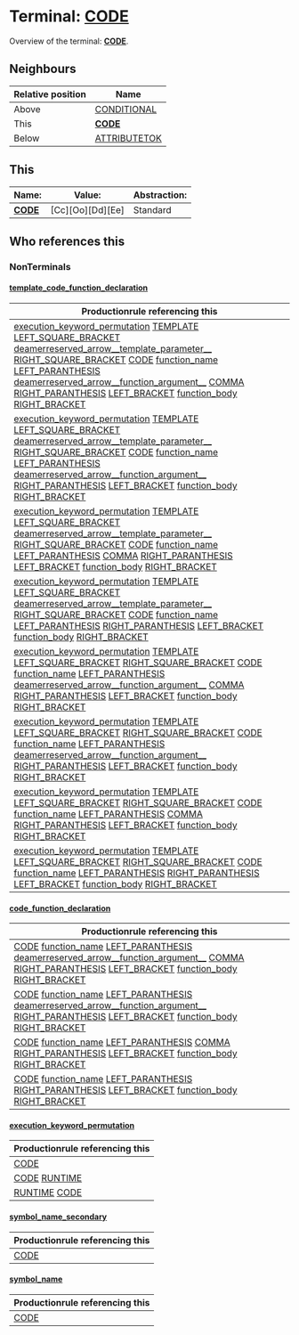 # Terminal: **[CODE](./CODE.md)**

Overview of the terminal: **[CODE](./CODE.md)**.



## **Neighbours**

| Relative position | Name                                          |
| ----------------- | --------------------------------------------- |
| Above             | [CONDITIONAL](./CONDITIONAL.md) |
| This              | **[CODE](./CODE.md)** |
| Below             | [ATTRIBUTETOK](./ATTRIBUTETOK.md) |



## **This**

| Name:                                       | Value:          | Abstraction:    |
| ------------------------------------------- | --------------- | --------------- |
| **[CODE](./CODE.md)** | [Cc][Oo][Dd][Ee] | Standard |



## **Who references this**

### NonTerminals


#### [template_code_function_declaration](./../Grammar/template_code_function_declaration.md)

| Productionrule referencing this                      |
| ---------------------------------------------------- |
| [execution_keyword_permutation](./../Grammar/execution_keyword_permutation.md) [TEMPLATE](./TEMPLATE.md) [LEFT_SQUARE_BRACKET](./LEFT_SQUARE_BRACKET.md) [deamerreserved_arrow__template_parameter__](./../Grammar/deamerreserved_arrow__template_parameter__.md) [RIGHT_SQUARE_BRACKET](./RIGHT_SQUARE_BRACKET.md) [CODE](./CODE.md) [function_name](./../Grammar/function_name.md) [LEFT_PARANTHESIS](./LEFT_PARANTHESIS.md) [deamerreserved_arrow__function_argument__](./../Grammar/deamerreserved_arrow__function_argument__.md) [COMMA](./COMMA.md) [RIGHT_PARANTHESIS](./RIGHT_PARANTHESIS.md) [LEFT_BRACKET](./LEFT_BRACKET.md) [function_body](./../Grammar/function_body.md) [RIGHT_BRACKET](./RIGHT_BRACKET.md)  |
| [execution_keyword_permutation](./../Grammar/execution_keyword_permutation.md) [TEMPLATE](./TEMPLATE.md) [LEFT_SQUARE_BRACKET](./LEFT_SQUARE_BRACKET.md) [deamerreserved_arrow__template_parameter__](./../Grammar/deamerreserved_arrow__template_parameter__.md) [RIGHT_SQUARE_BRACKET](./RIGHT_SQUARE_BRACKET.md) [CODE](./CODE.md) [function_name](./../Grammar/function_name.md) [LEFT_PARANTHESIS](./LEFT_PARANTHESIS.md) [deamerreserved_arrow__function_argument__](./../Grammar/deamerreserved_arrow__function_argument__.md) [RIGHT_PARANTHESIS](./RIGHT_PARANTHESIS.md) [LEFT_BRACKET](./LEFT_BRACKET.md) [function_body](./../Grammar/function_body.md) [RIGHT_BRACKET](./RIGHT_BRACKET.md)  |
| [execution_keyword_permutation](./../Grammar/execution_keyword_permutation.md) [TEMPLATE](./TEMPLATE.md) [LEFT_SQUARE_BRACKET](./LEFT_SQUARE_BRACKET.md) [deamerreserved_arrow__template_parameter__](./../Grammar/deamerreserved_arrow__template_parameter__.md) [RIGHT_SQUARE_BRACKET](./RIGHT_SQUARE_BRACKET.md) [CODE](./CODE.md) [function_name](./../Grammar/function_name.md) [LEFT_PARANTHESIS](./LEFT_PARANTHESIS.md) [COMMA](./COMMA.md) [RIGHT_PARANTHESIS](./RIGHT_PARANTHESIS.md) [LEFT_BRACKET](./LEFT_BRACKET.md) [function_body](./../Grammar/function_body.md) [RIGHT_BRACKET](./RIGHT_BRACKET.md)  |
| [execution_keyword_permutation](./../Grammar/execution_keyword_permutation.md) [TEMPLATE](./TEMPLATE.md) [LEFT_SQUARE_BRACKET](./LEFT_SQUARE_BRACKET.md) [deamerreserved_arrow__template_parameter__](./../Grammar/deamerreserved_arrow__template_parameter__.md) [RIGHT_SQUARE_BRACKET](./RIGHT_SQUARE_BRACKET.md) [CODE](./CODE.md) [function_name](./../Grammar/function_name.md) [LEFT_PARANTHESIS](./LEFT_PARANTHESIS.md) [RIGHT_PARANTHESIS](./RIGHT_PARANTHESIS.md) [LEFT_BRACKET](./LEFT_BRACKET.md) [function_body](./../Grammar/function_body.md) [RIGHT_BRACKET](./RIGHT_BRACKET.md)  |
| [execution_keyword_permutation](./../Grammar/execution_keyword_permutation.md) [TEMPLATE](./TEMPLATE.md) [LEFT_SQUARE_BRACKET](./LEFT_SQUARE_BRACKET.md) [RIGHT_SQUARE_BRACKET](./RIGHT_SQUARE_BRACKET.md) [CODE](./CODE.md) [function_name](./../Grammar/function_name.md) [LEFT_PARANTHESIS](./LEFT_PARANTHESIS.md) [deamerreserved_arrow__function_argument__](./../Grammar/deamerreserved_arrow__function_argument__.md) [COMMA](./COMMA.md) [RIGHT_PARANTHESIS](./RIGHT_PARANTHESIS.md) [LEFT_BRACKET](./LEFT_BRACKET.md) [function_body](./../Grammar/function_body.md) [RIGHT_BRACKET](./RIGHT_BRACKET.md)  |
| [execution_keyword_permutation](./../Grammar/execution_keyword_permutation.md) [TEMPLATE](./TEMPLATE.md) [LEFT_SQUARE_BRACKET](./LEFT_SQUARE_BRACKET.md) [RIGHT_SQUARE_BRACKET](./RIGHT_SQUARE_BRACKET.md) [CODE](./CODE.md) [function_name](./../Grammar/function_name.md) [LEFT_PARANTHESIS](./LEFT_PARANTHESIS.md) [deamerreserved_arrow__function_argument__](./../Grammar/deamerreserved_arrow__function_argument__.md) [RIGHT_PARANTHESIS](./RIGHT_PARANTHESIS.md) [LEFT_BRACKET](./LEFT_BRACKET.md) [function_body](./../Grammar/function_body.md) [RIGHT_BRACKET](./RIGHT_BRACKET.md)  |
| [execution_keyword_permutation](./../Grammar/execution_keyword_permutation.md) [TEMPLATE](./TEMPLATE.md) [LEFT_SQUARE_BRACKET](./LEFT_SQUARE_BRACKET.md) [RIGHT_SQUARE_BRACKET](./RIGHT_SQUARE_BRACKET.md) [CODE](./CODE.md) [function_name](./../Grammar/function_name.md) [LEFT_PARANTHESIS](./LEFT_PARANTHESIS.md) [COMMA](./COMMA.md) [RIGHT_PARANTHESIS](./RIGHT_PARANTHESIS.md) [LEFT_BRACKET](./LEFT_BRACKET.md) [function_body](./../Grammar/function_body.md) [RIGHT_BRACKET](./RIGHT_BRACKET.md)  |
| [execution_keyword_permutation](./../Grammar/execution_keyword_permutation.md) [TEMPLATE](./TEMPLATE.md) [LEFT_SQUARE_BRACKET](./LEFT_SQUARE_BRACKET.md) [RIGHT_SQUARE_BRACKET](./RIGHT_SQUARE_BRACKET.md) [CODE](./CODE.md) [function_name](./../Grammar/function_name.md) [LEFT_PARANTHESIS](./LEFT_PARANTHESIS.md) [RIGHT_PARANTHESIS](./RIGHT_PARANTHESIS.md) [LEFT_BRACKET](./LEFT_BRACKET.md) [function_body](./../Grammar/function_body.md) [RIGHT_BRACKET](./RIGHT_BRACKET.md)  |


#### [code_function_declaration](./../Grammar/code_function_declaration.md)

| Productionrule referencing this                      |
| ---------------------------------------------------- |
| [CODE](./CODE.md) [function_name](./../Grammar/function_name.md) [LEFT_PARANTHESIS](./LEFT_PARANTHESIS.md) [deamerreserved_arrow__function_argument__](./../Grammar/deamerreserved_arrow__function_argument__.md) [COMMA](./COMMA.md) [RIGHT_PARANTHESIS](./RIGHT_PARANTHESIS.md) [LEFT_BRACKET](./LEFT_BRACKET.md) [function_body](./../Grammar/function_body.md) [RIGHT_BRACKET](./RIGHT_BRACKET.md)  |
| [CODE](./CODE.md) [function_name](./../Grammar/function_name.md) [LEFT_PARANTHESIS](./LEFT_PARANTHESIS.md) [deamerreserved_arrow__function_argument__](./../Grammar/deamerreserved_arrow__function_argument__.md) [RIGHT_PARANTHESIS](./RIGHT_PARANTHESIS.md) [LEFT_BRACKET](./LEFT_BRACKET.md) [function_body](./../Grammar/function_body.md) [RIGHT_BRACKET](./RIGHT_BRACKET.md)  |
| [CODE](./CODE.md) [function_name](./../Grammar/function_name.md) [LEFT_PARANTHESIS](./LEFT_PARANTHESIS.md) [COMMA](./COMMA.md) [RIGHT_PARANTHESIS](./RIGHT_PARANTHESIS.md) [LEFT_BRACKET](./LEFT_BRACKET.md) [function_body](./../Grammar/function_body.md) [RIGHT_BRACKET](./RIGHT_BRACKET.md)  |
| [CODE](./CODE.md) [function_name](./../Grammar/function_name.md) [LEFT_PARANTHESIS](./LEFT_PARANTHESIS.md) [RIGHT_PARANTHESIS](./RIGHT_PARANTHESIS.md) [LEFT_BRACKET](./LEFT_BRACKET.md) [function_body](./../Grammar/function_body.md) [RIGHT_BRACKET](./RIGHT_BRACKET.md)  |


#### [execution_keyword_permutation](./../Grammar/execution_keyword_permutation.md)

| Productionrule referencing this                      |
| ---------------------------------------------------- |
| [CODE](./CODE.md)  |
| [CODE](./CODE.md) [RUNTIME](./RUNTIME.md)  |
| [RUNTIME](./RUNTIME.md) [CODE](./CODE.md)  |


#### [symbol_name_secondary](./../Grammar/symbol_name_secondary.md)

| Productionrule referencing this                      |
| ---------------------------------------------------- |
| [CODE](./CODE.md)  |


#### [symbol_name](./../Grammar/symbol_name.md)

| Productionrule referencing this                      |
| ---------------------------------------------------- |
| [CODE](./CODE.md)  |



